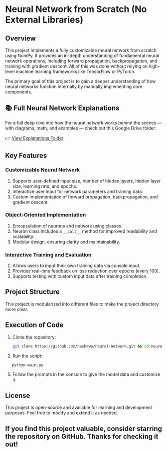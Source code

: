# Neural Network from Scratch (No External Libraries)

## Overview

This project implements a fully customizable neural network from scratch using NumPy. It provides an in-depth understanding of fundamental neural network operations, including forward propagation, backpropagation, and training with gradient descent. All of this was done without relying on high-level machine learning frameworks like TensorFlow or PyTorch.

The primary goal of this project is to gain a deeper understanding of how neural networks function internally by manually implementing core components.

## 📚 Full Neural Network Explanations

For a full deep dive into how the neural network works behind the scenes — with diagrams, math, and examples — check out this Google Drive folder:

👉 [View Explanations Folder]([https://drive.google.com/drive/folders/YOUR_FOLDER_ID](https://drive.google.com/drive/u/0/folders/1VW3BlBr7E5cSYQKeAR7YvYL9XvSm0Nqt))

## Key Features

### Customizable Neural Network

1. Supports user-defined input size, number of hidden layers, hidden layer size, learning rate, and epochs.
2. Interactive user input for network parameters and training data.
3. Custom implementation of forward propagation, backpropagation, and gradient descent.

### Object-Oriented Implementation

1. Encapsulation of neurons and network using classes.
2. Neuron class includes a `__call__` method for improved readability and scalability.
3. Modular design, ensuring clarity and maintainability.

### Interactive Training and Evaluation

1. Allows users to input their own training data via console input.
2. Provides real-time feedback on loss reduction over epochs (every 100).
3. Supports testing with custom input data after training completion.

## Project Structure

This project is modularized into different files to make the project directory more clear.

## Execution of Code

1. Clone the repository:
   ```bash
   git clone https://github.com/nashawe/neural-network.git && cd neural-network
   ```
2. Run the script:

```bash
   python main.py
```

5. Follow the prompts in the console to give the model data and customize it.

## License

This project is open-source and available for learning and development purposes. Feel free to modify and extend it as needed.

## If you find this project valuable, consider starring the repository on GitHub. Thanks for checking it out!
